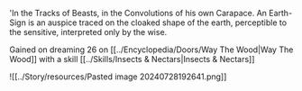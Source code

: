 'In the Tracks of Beasts, in the Convolutions of his own Carapace.  An Earth-Sign is an auspice traced on the cloaked shape of the earth, perceptible to the sensitive, interpreted only by the wise.

Gained on dreaming 26 on [[../Encyclopedia/Doors/Way The Wood|Way The Wood]] with a skill [[../Skills/Insects & Nectars|Insects & Nectars]]

![[../Story/resources/Pasted image 20240728192641.png]]